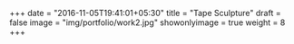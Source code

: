 +++
date = "2016-11-05T19:41:01+05:30"
title = "Tape Sculpture"
draft = false
image = "img/portfolio/work2.jpg"
showonlyimage = true
weight = 8
+++
